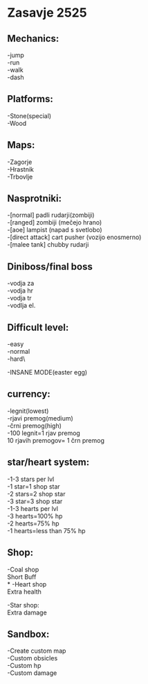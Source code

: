 # Zasavje 2525

## Mechanics:
-jump\
-run\
-walk\
-dash

## Platforms:
-Stone(special)\
-Wood


## Maps:
-Zagorje\
-Hrastnik\
-Trbovlje

## Nasprotniki:
-[normal] padli rudarji(zombiji)\
-[ranged] zombiji (mečejo hrano)\
-[aoe] lampist (napad s svetlobo)\
-[direct attack] cart pusher (vozijo enosmerno)\
-[malee tank] chubby rudarji

## Diniboss/final boss
-vodja za\
-vodja hr\
-vodja tr\
-vodlja el.

## Difficult level:
-easy\
-normal\
-hard\

-INSANE MODE(easter egg)

## currency:
-legnit(lowest)\
-rjavi premog(medium)\
-črni premog(high)\
-100 legnit=1 rjav premog\
10 rjavih premogov= 1 črn premog

## star/heart system:
-1-3 stars per lvl\
-1 star=1 shop star\
-2 stars=2 shop star\
-3 star=3 shop star\
-1-3 hearts per lvl\
-3 hearts=100% hp\
-2 hearts=75% hp\
-1 hearts=less than 75% hp

## Shop:
-Coal shop\
	Short Buff\
	*
-Heart shop\
	Extra health
	
-Star shop:\
	Extra damage
	
## Sandbox:
-Create custom map\
-Custom obsicles\
-Custom hp\
-Custom damage


	

